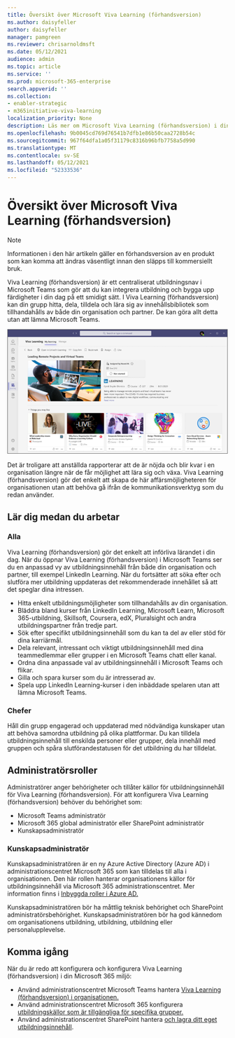 ```yaml
---
title: Översikt över Microsoft Viva Learning (förhandsversion)
ms.author: daisyfeller
author: daisyfeller
manager: pamgreen
ms.reviewer: chrisarnoldmsft
ms.date: 05/12/2021
audience: admin
ms.topic: article
ms.service: ''
ms.prod: microsoft-365-enterprise
search.appverid: ''
ms.collection:
- enabler-strategic
- m365initiative-viva-learning
localization_priority: None
description: Läs mer om Microsoft Viva Learning (förhandsversion) i din Microsoft 365 miljö.
ms.openlocfilehash: 9b0045cd769d76541b7dfb1e86b50caa2728b54c
ms.sourcegitcommit: 967f64dfa1a05f31179c8316b96bfb7758a5d990
ms.translationtype: MT
ms.contentlocale: sv-SE
ms.lasthandoff: 05/12/2021
ms.locfileid: "52333536"
---
```

# <a name="overview-of-microsoft-viva-learning-preview"></a>Översikt över Microsoft Viva Learning (förhandsversion) 

> [!NOTE]
> Informationen i den här artikeln gäller en förhandsversion av en produkt som kan komma att ändras väsentligt innan den släpps till kommersiellt bruk. 

Viva Learning (förhandsversion) är ett centraliserat utbildningsnav i Microsoft Teams som gör att du kan integrera utbildning och bygga upp färdigheter i din dag på ett smidigt sätt. I Viva Learning (förhandsversion) kan din grupp hitta, dela, tilldela och lära sig av innehållsbibliotek som tillhandahålls av både din organisation och partner. De kan göra allt detta utan att lämna Microsoft Teams.

   ![Skärmbild av startsidan för Viva Learning (förhandsversion) i Teams.](../media/learning/learning-home-teams.png)
 
Det är troligare att anställda rapporterar att de är nöjda och blir kvar i en organisation längre när de får möjlighet att lära sig och växa. Viva Learning (förhandsversion) gör det enkelt att skapa de här affärsmöjligheteren för organisationen utan att behöva gå ifrån de kommunikationsverktyg som du redan använder.

## <a name="learn-while-working"></a>Lär dig medan du arbetar

### <a name="everyone"></a>Alla

Viva Learning (förhandsversion) gör det enkelt att införliva lärandet i din dag. När du öppnar Viva Learning (förhandsversion) i Microsoft Teams ser du en anpassad vy av utbildningsinnehåll från både din organisation och partner, till exempel LinkedIn Learning. När du fortsätter att söka efter och slutföra mer utbildning uppdateras det rekommenderade innehållet så att det speglar dina intressen.

- Hitta enkelt utbildningsmöjligheter som tillhandahålls av din organisation.
- Bläddra bland kurser från LinkedIn Learning, Microsoft Learn, Microsoft 365-utbildning, Skillsoft, Coursera, edX, Pluralsight och andra utbildningspartner från tredje part.
- Sök efter specifikt utbildningsinnehåll som du kan ta del av eller stöd för dina karriärmål.
- Dela relevant, intressant och viktigt utbildningsinnehåll med dina teammedlemmar eller grupper i en Microsoft Teams chatt eller kanal.
- Ordna dina anpassade val av utbildningsinnehåll i Microsoft Teams och flikar.
- Gilla och spara kurser som du är intresserad av.
- Spela upp LinkedIn Learning-kurser i den inbäddade spelaren utan att lämna Microsoft Teams.

### <a name="managers"></a>Chefer

Håll din grupp engagerad och uppdaterad med nödvändiga kunskaper utan att behöva samordna utbildning på olika plattformar. Du kan tilldela utbildningsinnehåll till enskilda personer eller grupper, dela innehåll med gruppen och spåra slutförandestatusen för det utbildning du har tilldelat.

## <a name="admin-roles"></a>Administratörsroller

Administratörer anger behörigheter och tillåter källor för utbildningsinnehåll för Viva Learning (förhandsversion). För att konfigurera Viva Learning (förhandsversion) behöver du behörighet som:

- Microsoft Teams administratör
- Microsoft 365 global administratör eller SharePoint administratör
- Kunskapsadministratör

### <a name="knowledge-admin"></a>Kunskapsadministratör

Kunskapsadministratören är en ny Azure Active Directory (Azure AD) i administrationscentret Microsoft 365 som kan tilldelas till alla i organisationen. Den här rollen hanterar organisationens källor för utbildningsinnehåll via Microsoft 365 administrationscentret. Mer information finns i [Inbyggda roller i Azure AD.](/azure/active-directory/roles/permissions-reference#knowledge-administrator)

Kunskapsadministratören bör ha måttlig teknisk behörighet och SharePoint administratörsbehörighet. Kunskapsadministratören bör ha god kännedom om organisationens utbildning, utbildning, utbildning eller personalupplevelse.

## <a name="get-started"></a>Komma igång

När du är redo att konfigurera och konfigurera Viva Learning (förhandsversion) i din Microsoft 365 miljö:

- Använd administrationscentret Microsoft Teams hantera [Viva Learning (förhandsversion) i organisationen.](set-up-teams-admin-center.md)
- Använd administrationscentret Microsoft 365 konfigurera [utbildningskällor som är tillgängliga för specifika grupper.](content-sources-365-admin-center.md)
- Använd administrationscentret SharePoint hantera [och lagra ditt eget utbildningsinnehåll](configure-sharepoint-content-source.md).




